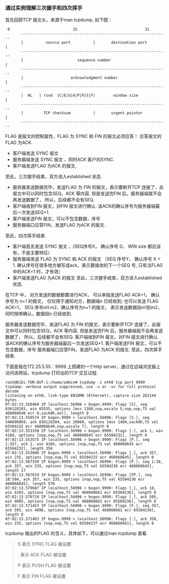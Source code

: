 ### 通过实例理解三次握手和四次挥手


首先回顾TCP 报文头，来源于man tcpdump,  如下图：


```
 0                            15                              31
       -----------------------------------------------------------------
       |          source port          |       destination port        |
       -----------------------------------------------------------------
       |                        sequence number                        |
       -----------------------------------------------------------------
       |                     acknowledgment number                     |
       -----------------------------------------------------------------
       |  HL   | rsvd  |C|E|U|A|P|R|S|F|        window size            |
       -----------------------------------------------------------------
       |         TCP checksum          |       urgent pointer          |
       -----------------------------------------------------------------

```


FLAG 是报文的控制属性，FLAG 为 SYNC 和 FIN 的报文必须应答！ 应答报文的FLAG 为ACK.


- 客户端发送  SYNC 报文 
- 服务器端发送 SYNC 报文 ，同时ACK 客户的SYNC.
- 客户端发送FLAG 为ACK 的报文,

至此，三次握手结束，双方进入established 状态.


- 服务器发送数据完毕，发送FLAG 为 FIN 的报文，表示要断开TCP 连接了，此报文中可以同时包含SEQ，ACK 等内容, 但是发送完FIN 后，服务器端就不会再发送数据了， 所以，后续都不会有SEQ.
- 客户端收到FIN 报文，对FIN 报文进行确认. 该ACK的确认序号为服务器端最后一次发送SEQ+1.
- 客户端发送FIN 报文，可以不包含数据，序号
- 服务器端口应答FIN，发送FLAG 为ACK 的报文.

至此，四次挥手结束.

- 客户端首先发送 SYNC 报文 ，(SEQ序号X， 确认序号 0， WIN size 都应该有，不是主要特征）
- 服务器端发送 FLAG 为 SYNC 和 ACK 的报文 （SEQ 序号Y， 确认序号 X + 1.  确认序号在很多地方被写成ack，表示要接收的下一个SEQ 号, 只有当FLAG 中的ACK=1 时，才有效）
- 客户端发送FLAG 为ACK 的报文
至此，三次握手结束，双方进入established 状态.

在TCP 中， 对方发送的数据都要进行ACK， 可以单独发送FLAG ACK=1， 确认序号为 n+1 的报文， 仅仅用于通知对方，数据端n 已经收到; 
也可以发送 FLAG ACK=1， SEQ 序号m1:m2，确认序号为n+1 的报文， 表示发送数据段m1到m2，同时捎带确认，数据段n 已经收到.


服务器发送数据完毕，发送FLAG 为 FIN 的报文，表示要断开TCP 连接了，此报文中可以同时包含SEQ，ACK 等内容, 但是发送完FIN 后，服务器端就不会再发送数据了， 所以，后续都不会有SEQ.
客户端收到FIN 报文，对FIN 报文进行确认. 该ACK的确认序号为服务器端最后一次发送SEQ+1.
客户端发送FIN 报文，可以不包含数据，序号
服务器端口应答FIN，发送FLAG 为ACK 的报文.
至此，四次挥手结束.

下面是我在172.25.5.55：9999 上搭建的一个http server，通过在远端浏览器上访问该网站，tcpdump 打印出的TCP 交互过程.


```
root@DiDi-TOR-DUT-1:/home/admin# tcpdump -i eth0 tcp port 9999
tcpdump: verbose output suppressed, use -v or -vv for full protocol decode
listening on eth0, link-type EN10MB (Ethernet), capture size 262144 bytes
07:02:13.550468 IP localhost.56996 > bogon.9999: Flags [S], seq 836128203, win 65535, options [mss 1380,nop,wscale 5,nop,nop,TS val 468068640 ecr 0,sackOK,eol], length 0
07:02:13.550574 IP bogon.9999 > localhost.56996: Flags [S.], seq 548096069, ack 836128204, win 28960, options [mss 1460,sackOK,TS val 65504232 ecr 468068640,nop,wscale 7], length 0
07:02:13.553330 IP localhost.56996 > bogon.9999: Flags [.], ack 1, win 4104, options [nop,nop,TS val 468068645 ecr 65504232], length 0
07:02:13.553575 IP localhost.56996 > bogon.9999: Flags [P.], seq 1:357, ack 1, win 4104, options [nop,nop,TS val 468068645 ecr 65504232], length 356
07:02:13.553606 IP bogon.9999 > localhost.56996: Flags [.], ack 357, win 235, options [nop,nop,TS val 65504232 ecr 468068645], length 0
07:02:13.567339 IP bogon.9999 > localhost.56996: Flags [P.], seq 1:18, ack 357, win 235, options [nop,nop,TS val 65504236 ecr 468068645], length 17
07:02:13.567619 IP bogon.9999 > localhost.56996: Flags [FP.], seq 18:594, ack 357, win 235, options [nop,nop,TS val 65504236 ecr 468068645], length 576
07:02:13.570687 IP localhost.56996 > bogon.9999: Flags [.], ack 18, win 4103, options [nop,nop,TS val 468068661 ecr 65504236], length 0
07:02:13.570719 IP localhost.56996 > bogon.9999: Flags [.], ack 595, win 4085, options [nop,nop,TS val 468068661 ecr 65504236], length 0
07:02:13.571453 IP localhost.56996 > bogon.9999: Flags [F.], seq 357, ack 595, win 4096, options [nop,nop,TS val 468068661 ecr 65504236], length 0
07:02:13.571483 IP bogon.9999 > localhost.56996: Flags [.], ack 358, win 235, options [nop,nop,TS val 65504237 ecr 468068661], length 0
```

tcpdump 输出的FLAG 的含义，具体如下，可以通过man tcpdump 查看.
> S 表示 SYNC FLAG 被设置
> 
> . 表示 ACK  FLAG 被设置
> 
> P 表示 PUSH FLAG 被设置
> 
> F 表示 FIN  FLAG 被设置

